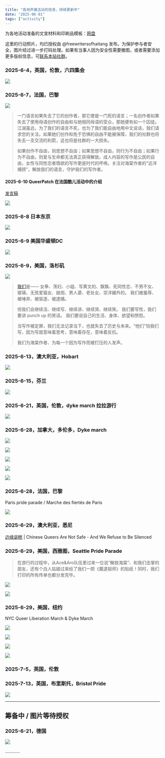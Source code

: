 ```yaml
---
title: "各地声援活动的信息，持续更新中" 
date: "2025-06-01"
tags: ["activity"] 
---
```



为各地活动准备的文宣材料和印刷品模板：[网盘](https://drive.google.com/drive/folders/116zywSst_OCRI6or0X7HEZgQnvU63wL6)

这里的行动照片，均已授权由 @freewritersofhaitang 发布。为保护参与者安全，图片经过进一步打码处理。如果有当事人因为安全性需要撤图，或者需要添加更多版权信息，可[联系本站社群](https://freewriters-haitang.github.io/contact/)。

### 2025-6-4，英国，伦敦，六四集会

![](https://freewriters-haitang.github.io/posts/000014-activities/20250604-uk-london.jpg)

### 2025-6-7，法国，巴黎

![](https://freewriters-haitang.github.io/posts/000014-activities/20250607-france-paris.jpg)

> 一门语言如果失去了它的创作者，那它便是一门死的语言；一名创作者如果失去了使用母语创作的自由和与她相同母语的受众，那她便有如一个囚徒。江湖虽远，为了我们的语言不死，也为了我们能自由地用中文说话，我们请求您的关注。如果她们创作和免于恐惧的自由不能被保障，我们的社群也将失去一支交流的利箭，这也将是社群的一大损失。
>
> 如果创作不自由，则思想不自由；如果思想不自由，则行为不自由；如果行为不自由，则爱与生命都无法真正获得解放。成人内容的写作是公民的自由，女性与同性恋者情欲的写作更是时代的呼唤。关注对海棠作者的“远洋捕捞”，解放我们的语言，守护我们的写作者。


#### 2025-6-10 QueerPatch 在法国酷儿活动中的介绍

[发言稿](https://freewriters-haitang.github.io/posts/000370-french/)

![](https://freewriters-haitang.github.io/posts/000014-activities/20250610-france.jpeg)

### 2025-6-8 日本东京

![](https://freewriters-haitang.github.io/posts/000014-activities/20250608-japan-tokyo-1.jpeg)

### 2025-6-9 美国华盛顿DC

![](https://freewriters-haitang.github.io/posts/000014-activities/20250609-usa-dc-4.jpg)

### 2025-6-9，美国，洛杉矶

![](https://freewriters-haitang.github.io/posts/000014-activities/20250609-usa-la-2-2.jpg)

>[我们](https://freewriters-haitang.github.io/posts/000400-usa-la-protest/)是——
女拳、荡妇、小姐、写黄文的、飘飘、死同性恋、不男不女、玻璃、无孩爱猫女、娘炮、男人婆、老处女、崇洋媚外的。
我们被羞辱、被唾弃、被驱逐、被逮捕。
>
>但我们会继续活、继续写、继续讲、继续哭、继续笑。
我们要写性，我们要讲 punch up 的笑话。
我们要说自己的生活、身体、欲望和愤怒。
>
>当写作被定罪，我们无法记录当下，也就失去了历史与未来。“他们”怕我们写，因为写就意味着思考，意味着存在，意味着反抗。
>
>我们为海棠作者、为每一个因为写作而被打压的人发声。

### 2025-6-13，澳大利亚，Hobart

![](https://freewriters-haitang.github.io/posts/000014-activities/20250613-Australia-Hobart.jpg)

### 2025-6-15，芬兰

![](https://freewriters-haitang.github.io/posts/000014-activities/20250615-Finland.jpg)

### 2025-6-21，英国，伦敦，dyke march 拉拉游行

![](https://freewriters-haitang.github.io/posts/000014-activities/20250621-uk-london.jpg)

### 2025-6-28，加拿大，多伦多，Dyke march

![](https://freewriters-haitang.github.io/posts/000014-activities/20250628-canada-toronto-1.jpg)

![](https://freewriters-haitang.github.io/posts/000014-activities/20250628-canada-toronto-2.jpg)

![](https://freewriters-haitang.github.io/posts/000014-activities/20250628-canada-toronto-3.jpg)

![](https://freewriters-haitang.github.io/posts/000014-activities/20250628-canada-toronto-4.jpg)

![](https://freewriters-haitang.github.io/posts/000014-activities/20250628-canada-toronto-5.jpg)

### 2025-6-28，法国，巴黎

Paris pride parade / Marche des fiertés de Paris

![](https://freewriters-haitang.github.io/posts/000014-activities/20250628-french-paris.jpg)

### 2025-6-29，澳大利亚，悉尼

[边缘诞糕](https://freewriters-haitang.github.io/posts/000440-fruitcake/) | Chinese Queers Are Not Safe - And We Refuse to Be Silenced

### 2025-6-29，美国，西雅图，Seattle Pride Parade

> 在游行的过程中，从Ace&Aro队伍里过来一位说“解放海棠”、和我们击掌的朋友，还有个白人姑娘过来给了我们一把《魔道祖师》的贴纸！同时，我们打印的所有传单也都分发完毕。

![](https://freewriters-haitang.github.io/posts/000014-activities/20250629-usa-seattle-1.webp)

![](https://freewriters-haitang.github.io/posts/000014-activities/20250629-usa-seattle-2.webp)

### 2025-6-29，美国，纽约

NYC Queer Liberation March & Dyke March

![](https://freewriters-haitang.github.io/posts/000014-activities/20250629-usa-ny-1.jpg)

![](https://freewriters-haitang.github.io/posts/000014-activities/20250629-usa-ny-2.jpg)

![](https://freewriters-haitang.github.io/posts/000014-activities/20250629-usa-ny-3.jpg)

![](https://freewriters-haitang.github.io/posts/000014-activities/20250629-usa-ny-4.jpg)

### 2025-7-5，英国，伦敦

### 2025-7-13，英国，布里斯托，Bristol Pride

![](https://freewriters-haitang.github.io/posts/000014-activities/20250713-uk-bristol.webp)

---

## 筹备中 / 图片等待授权

### 2025-6-21，德国

![](https://freewriters-haitang.github.io/posts/000014-activities/20250615-germany.jpg)

…………

